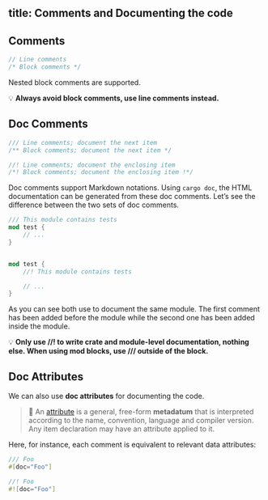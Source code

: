 title: Comments and Documenting the code
---

## Comments

```rust
// Line comments
/* Block comments */
```

Nested block comments are supported.

💡 **Always avoid block comments, use line comments instead.**

## Doc Comments

```rust
/// Line comments; document the next item
/** Block comments; document the next item */

//! Line comments; document the enclosing item
/*! Block comments; document the enclosing item !*/
```

Doc comments support Markdown notations. Using `cargo doc`, the HTML documentation can be generated from these doc comments. Let’s see the difference between the two sets of doc comments.

```rust
/// This module contains tests
mod test {
    // ...
}


mod test {
    //! This module contains tests

    // ...
}
```

As you can see both use to document the same module. The first comment has been added before the module while the second one has been added inside the module.

💡 **Only use //! to write crate and module-level documentation, nothing else. When using mod blocks, use /// outside of the block.**

## Doc Attributes

We can also use **doc attributes** for documenting the code.

> 🔎 An [attribute](https://doc.rust-lang.org/reference.html#attributes) is a general, free-form **metadatum** that is interpreted according to the name, convention, language and compiler version. Any item declaration may have an attribute applied to it.

Here, for instance, each comment is equivalent to relevant data attributes:

```rust
/// Foo
#[doc="Foo"]

//! Foo
#![doc="Foo"]
```
